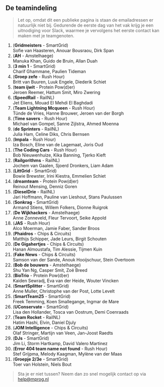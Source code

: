 ## De teamindeling

> Let op, omdat dit een publieke pagina is staan de emailadressen er natuurlijk niet bij. Gedurende de eerste dag van het vak krijg je een uitnodiging voor Slack, waarmee je vervolgens het eerste contact kan maken met je teamgenoten.

1.	(**Gridmeisters** - SmartGrid) <br/>
	Sofie van Haasteren,
	Anouar Bousraou,
	Dirk Span
2.	(**AH** - Amstelhaege) <br/>
	Manuka Khan,
	Guido de Bruin,
	Allan Duah
3.	(**3 min 1** - SmartGrid) <br/>
	Charif Ghammane,
	Paulien Tideman
4.	(**Groep zefe** - Rush Hour) <br/>
	Britt van Buuren,
	Luuk Engele,
	Diederik Schiet
5.	(**team ijwit** - Protein Pow(d)er) <br/>
	Jeroen Reemer,
	Hattum Smit,
	Miro Zwering
6.	(**SpeedRail** - RailNL) <br/>
	Jet Eliens,
	Mouad El Mehdi El Baghdadi
7.	(**Team Lightning Mcqueen** - Rush Hour) <br/>
	Tünde de Vries,
	Hanne Brouwer,
	Jeroen van der Borgh
8.	(**Time savers** - Rush Hour) <br/>
	Michael van Gompel,
	Sanne Zijlstra,
	Ahmed Moenna
9.	(**de Sprinters** - RailNL) <br/>
	Julia Ham,
	Celine Diks,
	Chris Bernsen
10.	(**Impala** - Rush Hour) <br/>
	Iza Bosch,
	Eline van de Lagemaat,
	Joris Oud
11.	(**The Coding Cars** - Rush Hour) <br/>
	Bob Nieuwenhuize,
	Kika Banning,
	Tjerko Kieft
12.	(**Railgorithms** - RailNL) <br/>
	Jochem van Gaalen,
	Sjoerd Dronkers,
	Liam Adam
13.	(**LittGrid** - SmartGrid) <br/>
	Bowie Brewster,
	Irini Kiestra,
	Emmelien Schiet
14.	(**dreamteam** - Protein Pow(d)er) <br/>
	Reinout Mensing,
	Denniz Goren
15.	(**DieselDrie** - RailNL) <br/>
	Jari Hoffmann,
	Pauline van Lieshout,
	Stans Paulussen
16.	(**Sonkrag** - SmartGrid) <br/>
	Armand Stiens,
	Willem Folkers,
	Dionne Ruigrok
17.	(**De Wijkhackers** - Amstelhaege) <br/>
	Anne Zonneveld,
	Fleur Tervoort,
	Seike Appold
18.	(**JAS** - Rush Hour) <br/>
	Alco Moerman,
	Jamie Faber,
	Sander Broos
19.	(**Phaidros** - Chips & Circuits) <br/>
	Matthijs Schipper,
	Jade Leurs,
	Birgit Schouten
20.	(**De Gigahertjes** - Chips & Circuits) <br/>
	Hanan Almoustafa,
	Tim Alessie,
	Tijmen Kuin
21.	(**Fake News** - Chips & Circuits) <br/>
	Samson van der Sande,
	Anouk Hooijschuur,
	Stein Overtoom
22.	(**Bob de bouwers** - Amstelhaege) <br/>
	Shu Yan Ng,
	Casper Smit,
	Zoë Breed
23.	(**BioTrio** - Protein Pow(d)er) <br/>
	Kaiden Sewradj,
	Eva van der Heide,
	Wouter Vincken
24.	(**SmartSplitter** - SmartGrid) <br/>
	Anne Muller,
	Christophe van der Post,
	Lotte Levelt
25.	(**SmartTeam25** - SmartGrid) <br/>
	Freek Temming,
	Koen Smallegange,
	Ingmar de Mare
26.	(**UConservate** - SmartGrid) <br/>
	Lisa den Hollander,
	Tosca van Oostrum,
	Demi Coenraads
27.	(**Team Rocket** - RailNL) <br/>
	Hatim Hashi,
	Elvin,
	Daniel Djuly
28.	(**JOM Intelligence** - Chips & Circuits) <br/>
	Olaf Stringer,
	Martijn van Veen,
	Jan-Joost Raedts
29.	(**DJs** - SmartGrid) <br/>
	Jim Li,
	Storm Hartkamp,
	David Valero Martinez
30.	(**Error 404 team name not found** - Rush Hour) <br/>
	Stef Grijpma,
	Melody Kaagman,
	Mylène van der Maas
31. (**Groepje 2/3e** - SmartGrid) <br/>
	Toer van Holstein,
	Niels Bout

> Sta je er niet tussen? Neem dan zo snel mogelijk contact op via help@mprog.nl
